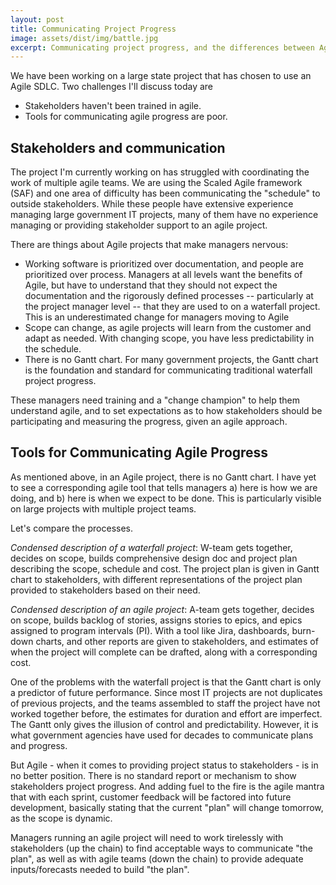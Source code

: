 ```yaml
---
layout: post
title: Communicating Project Progress
image: assets/dist/img/battle.jpg
excerpt: Communicating project progress, and the differences between Agile vs. Waterfall
---
```

 
We have been working on a large state project that has chosen to use an Agile SDLC. Two challenges I'll discuss today are

+ Stakeholders haven't been trained in agile. 
+ Tools for communicating agile progress are poor.

## Stakeholders and communication

The project I'm currently working on has struggled with coordinating the work of multiple agile teams. We are using the Scaled Agile framework (SAF) and one area of difficulty has been communicating the "schedule" to outside stakeholders. While these people have extensive experience managing large government IT projects, many of them have no experience managing or providing stakeholder support to an agile project. 

There are things about Agile projects that make managers nervous:

+ Working software is prioritized over documentation, and people are prioritized over process. Managers at all levels want the benefits of Agile, but have to understand that they should not expect the documentation and the rigorously defined processes -- particularly at the project manager level -- that they are used to on a waterfall project. This is an underestimated change for managers moving to Agile
+ Scope can change, as agile projects will learn from the customer and adapt as needed. With changing scope, you have less predictability in the schedule. 
+ There is no Gantt chart. For many government projects, the Gantt chart is the foundation and standard for communicating traditional waterfall project progress.

These managers need training and a "change champion" to help them understand agile, and to set expectations as to how stakeholders should be participating and measuring the progress, given an agile approach. 

## Tools for Communicating Agile Progress

As mentioned above, in an Agile project, there is no Gantt chart. I have yet to see a corresponding agile tool that tells managers a) here is how we are doing, and b) here is when we expect to be done. This is particularly visible on large projects with multiple project teams.

Let's compare the processes. 

_Condensed description of a waterfall project_: W-team gets together, decides on scope, builds comprehensive design doc and project plan describing the scope, schedule and cost. The project plan is given in Gantt chart to stakeholders, with different representations of the project plan provided to stakeholders based on their need. 

_Condensed description of an agile project_: A-team gets together, decides on scope, builds backlog of stories, assigns stories to epics, and epics assigned to program intervals (PI).  With a tool like Jira, dashboards, burn-down charts, and other reports are given to stakeholders, and estimates of when the project will complete can be drafted, along with a corresponding cost. 

One of the problems with the waterfall project is that the Gantt chart is only a predictor of future performance.
Since most IT projects are not duplicates of previous projects, and the teams assembled to staff the project have not worked together before, the estimates for duration and effort are imperfect. The Gantt only gives the illusion of control and predictability. However, it is what government agencies have used for decades to communicate plans and progress. 

But Agile - when it comes to providing project status to stakeholders - is in no better position. 
There is no standard report or mechanism to show stakeholders project progress. 
And adding fuel to the fire is the agile mantra that with each sprint, customer feedback will be factored into future development, basically stating that the current "plan" will change tomorrow, as the scope is dynamic. 

Managers running an agile project will need to work tirelessly with stakeholders (up the chain) to find acceptable ways to communicate "the plan", as well as with agile teams (down the chain) to provide adequate inputs/forecasts needed to build "the plan". 
